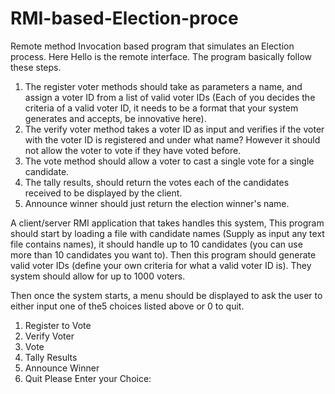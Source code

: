 # RMI-based-Election-proce
Remote method Invocation based program that simulates an Election process. Here Hello is the remote interface. The program basically follow these steps.

1. The register voter methods should take as parameters a name, and assign a voter ID from a list of
valid voter IDs (Each of you decides the criteria of a valid voter ID, it needs to be a format
that your system
generates and accepts, be innovative here).
2. The verify voter method takes a voter ID as input and verifies if the voter with the voter ID is
registered
and under what name? However it should not allow the voter to vote if they have voted before.
3. The vote method should allow a voter to cast a single vote for a single candidate.
4. The tally results, should return the votes each of the candidates received to be displayed by the
client.
5. Announce winner should just return the election winner's name.

A client/server RMI application that takes handles this system, 
This program should start by loading a file with candidate names (Supply as input any text file contains names), it should handle
up to 10 candidates (you can use more than 10 candidates you want to). Then this program should generate valid voter IDs (define your own criteria for what a valid voter ID is). They system should allow for up to 1000 voters.


Then once the system starts, a menu should be displayed to ask the user to either input one of the5 choices listed above or 0 to quit.

1. Register to Vote
2. Verify Voter
3. Vote
4. Tally Results
5. Announce Winner
0. Quit
Please Enter your Choice:
